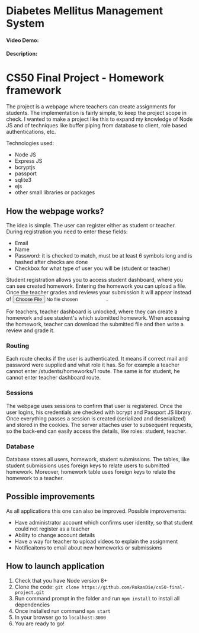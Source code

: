 # Diabetes Mellitus Management System
#### Video Demo:  <URL HERE>
#### Description:

# CS50 Final Project - Homework framework

The project is a webpage where teachers can create assignments for students. The implementation is fairly simple, to keep the project scope in check. I wanted to make a project like this to expand my knowledge of Node JS and of techniques like buffer piping from database to client, role based authentications, etc.

Technologies used:

- Node JS
- Express JS
- bcryptjs
- passport
- sqlite3
- ejs
- other small libraries or packages

## How the webpage works?

The idea is simple. The user can register either as student or teacher. During registration you need to enter these fields:

- Email
- Name
- Password: it is checked to match, must be at least 6 symbols long and is hashed after checks are done
- Checkbox for what type of user you will be (student or teacher)

Student registration allows you to access student dashboard, where you can see created homework. Entering the homework you can upload a file. Once the teacher grades and reviews your submission it will appear instead of <input type="file">.

For teachers, teacher dashboard is unlocked, where they can create a homework and see student's which submitted homework. When accessing the homework, teacher can download the submitted file and then write a review and grade it.

### Routing

Each route checks if the user is authenticated. It means if correct mail and password were supplied and what role it has. So for example a teacher cannot enter /students/homeworks/1 route. The same is for student, he cannot enter teacher dashboard route.

### Sessions

The webpage uses sessions to confirm that user is registered. Once the user logins, his credentials are checked with bcrypt and Passport JS library. Once everything passes a session is created (serialized and deserialized) and stored in the cookies. The server attaches user to subsequent requests, so the back-end can easily access the details, like roles: student, teacher.

### Database

Database stores all users, homework, student submissions. The tables, like student submissions uses foreign keys to relate users to submitted homework. Moreover, homework table uses foreign keys to relate the homework to a teacher.

## Possible improvements

As all applications this one can also be improved. Possible improvements:

- Have administrator account which confirms user identity, so that student could not register as a teacher
- Ability to change account details
- Have a way for teacher to upload videos to explain the assignment
- Notificaitons to email about new homeworks or submissions

## How to launch application

1. Check that you have Node version 8+
2. Clone the code: `git clone https://github.com/RokasDie/cs50-final-project.git`
3. Run command prompt in the folder and run `npm install` to install all dependencies
4. Once installed run command `npm start`
5. In your browser go to `localhost:3000`
6. You are ready to go!
